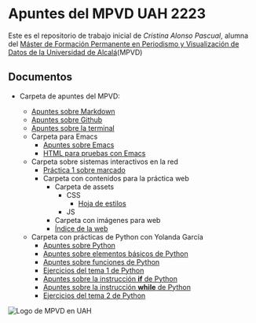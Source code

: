 # Apuntes del MPVD UAH 2223

Este es el repositorio de trabajo inicial de *Cristina Alonso Pascual*, alumna del [Máster de Formación Permanente en Periodismo y Visualización de Datos de la Universidad de Alcalá](https://mpvd.es/)(MPVD)

## Documentos

- Carpeta de apuntes del MPVD:

  - [Apuntes sobre Markdown](pruebas-markdown.md)
  - [Apuntes sobre Github](pruebas-github.md)
  - [Apuntes sobre la terminal](pruebas-terminal.md)
  - Carpeta para Emacs
    - [Apuntes sobre Emacs](pruebas-emacs.md) 
    - [HTML para pruebas con Emacs](index.html)
  - Carpeta sobre sistemas interactivos en la red
    - [Práctica 1 sobre marcado](cristina-e1-marcado.html)
    - Carpeta con contenidos para la práctica web
      - Carpeta de assets
        - CSS
          - [Hoja de estilos](style.css)
        - JS
      - Carpeta con imágenes para web
      - [Índice de la web](index.html)
  - Carpeta con prácticas de Python con Yolanda García
    - [Apuntes sobre Python](pruebas-python.ipynb)
    - [Apuntes sobre elementos básicos de Python](t1.2_elementos_basicos.ipynb)
    - [Apuntes sobre funciones de Python](t1.3_funciones_01.ipynb)
    - [Ejercicios del tema 1 de Python](t1_ejercicios_1.ipynb)
    - [Apuntes sobre la instrucción **if** de Python](t2_1_instrucciones_if.ipynb)
    - [Apuntes sobre la instrucción **while** de Python](t2_2_instrucciones_while.ipynb)
    - [Ejercicios del tema 2 de Python](t2_ejercicios_1.ipynb)


![Logo de MPVD en UAH](https://mpvd.es/images/logo.svg "MPVD en UAH")
